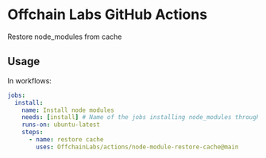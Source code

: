# Offchain Labs GitHub Actions

Restore node_modules from cache

## Usage

In workflows:

```yml
jobs:
  install:
    name: Install node modules
    needs: [install] # Name of the jobs installing node_modules through node-module-save-cache action
    runs-on: ubuntu-latest
    steps:
      - name: restore cache
        uses: OffchainLabs/actions/node-module-restore-cache@main
```
